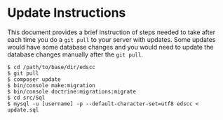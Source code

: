 # Update Instructions
This document provides a brief instruction of steps needed to take after each time you do a `git pull` to your server with updates. Some updates would have some database changes and you would need to update the database changes manually after the `git pull`.
```
$ cd /path/to/base/dir/edscc
$ git pull
$ composer update
$ bin/console make:migration
$ bin/console doctrine:migrations:migrate
$ cd src/Sql
$ mysql -u [username] -p --default-character-set=utf8 edscc < update.sql
```
